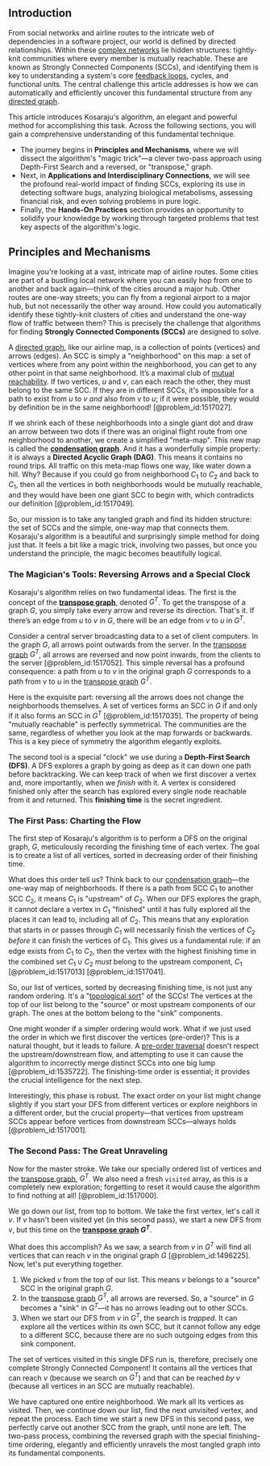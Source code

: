 ## Introduction
From social networks and airline routes to the intricate web of dependencies in a software project, our world is defined by directed relationships. Within these [complex networks](@article_id:261201) lie hidden structures: tightly-knit communities where every member is mutually reachable. These are known as Strongly Connected Components (SCCs), and identifying them is key to understanding a system's core [feedback loops](@article_id:264790), cycles, and functional units. The central challenge this article addresses is how we can automatically and efficiently uncover this fundamental structure from any [directed graph](@article_id:265041).

This article introduces Kosaraju's algorithm, an elegant and powerful method for accomplishing this task. Across the following sections, you will gain a comprehensive understanding of this fundamental technique.
- The journey begins in **Principles and Mechanisms**, where we will dissect the algorithm's "magic trick"—a clever two-pass approach using Depth-First Search and a reversed, or "transpose," graph.
- Next, in **Applications and Interdisciplinary Connections**, we will see the profound real-world impact of finding SCCs, exploring its use in detecting software bugs, analyzing biological metabolisms, assessing financial risk, and even solving problems in pure logic.
- Finally, the **Hands-On Practices** section provides an opportunity to solidify your knowledge by working through targeted problems that test key aspects of the algorithm's logic.

## Principles and Mechanisms

Imagine you're looking at a vast, intricate map of airline routes. Some cities are part of a bustling local network where you can easily hop from one to another and back again—think of the cities around a major hub. Other routes are one-way streets; you can fly from a regional airport to a major hub, but not necessarily the other way around. How could you automatically identify these tightly-knit clusters of cities and understand the one-way flow of traffic between them? This is precisely the challenge that algorithms for finding **Strongly Connected Components (SCCs)** are designed to solve.

A [directed graph](@article_id:265041), like our airline map, is a collection of points (vertices) and arrows (edges). An SCC is simply a "neighborhood" on this map: a set of vertices where from any point within the neighborhood, you can get to any other point in that same neighborhood. It’s a maximal club of [mutual reachability](@article_id:262979). If two vertices, $u$ and $v$, can each reach the other, they must belong to the same SCC. If they are in different SCCs, it's impossible for a path to exist from $u$ to $v$ *and* also from $v$ to $u$; if it were possible, they would by definition be in the same neighborhood! [@problem_id:1517027].

If we shrink each of these neighborhoods into a single giant dot and draw an arrow between two dots if there was an original flight route from one neighborhood to another, we create a simplified "meta-map". This new map is called the **[condensation graph](@article_id:261338)**. And it has a wonderfully simple property: it is always a **Directed Acyclic Graph (DAG)**. This means it contains no round trips. All traffic on this meta-map flows one way, like water down a hill. Why? Because if you could go from neighborhood $C_1$ to $C_2$ and back to $C_1$, then all the vertices in both neighborhoods would be mutually reachable, and they would have been one giant SCC to begin with, which contradicts our definition [@problem_id:1517049].

So, our mission is to take any tangled graph and find its hidden structure: the set of SCCs and the simple, one-way map that connects them. Kosaraju's algorithm is a beautiful and surprisingly simple method for doing just that. It feels a bit like a magic trick, involving two passes, but once you understand the principle, the magic becomes beautifully logical.

### The Magician's Tools: Reversing Arrows and a Special Clock

Kosaraju's algorithm relies on two fundamental ideas. The first is the concept of the **[transpose graph](@article_id:261182)**, denoted $G^T$. To get the transpose of a graph $G$, you simply take every arrow and reverse its direction. That's it. If there’s an edge from $u$ to $v$ in $G$, there will be an edge from $v$ to $u$ in $G^T$.

Consider a central server broadcasting data to a set of client computers. In the graph $G$, all arrows point outwards from the server. In the [transpose graph](@article_id:261182) $G^T$, all arrows are reversed and now point inwards, from the clients to the server [@problem_id:1517052]. This simple reversal has a profound consequence: a path from $u$ to $v$ in the original graph $G$ corresponds to a path from $v$ to $u$ in the [transpose graph](@article_id:261182) $G^T$.

Here is the exquisite part: reversing all the arrows does not change the neighborhoods themselves. A set of vertices forms an SCC in $G$ if and only if it also forms an SCC in $G^T$ [@problem_id:1517035]. The property of being "mutually reachable" is perfectly symmetrical. The communities are the same, regardless of whether you look at the map forwards or backwards. This is a key piece of symmetry the algorithm elegantly exploits.

The second tool is a special "clock" we use during a **Depth-First Search (DFS)**. A DFS explores a graph by going as deep as it can down one path before backtracking. We can keep track of when we first discover a vertex and, more importantly, when we *finish* with it. A vertex is considered finished only after the search has explored every single node reachable from it and returned. This **finishing time** is the secret ingredient.

### The First Pass: Charting the Flow

The first step of Kosaraju's algorithm is to perform a DFS on the original graph, $G$, meticulously recording the finishing time of each vertex. The goal is to create a list of all vertices, sorted in decreasing order of their finishing time.

What does this order tell us? Think back to our [condensation graph](@article_id:261338)—the one-way map of neighborhoods. If there is a path from SCC $C_1$ to another SCC $C_2$, it means $C_1$ is "upstream" of $C_2$. When our DFS explores the graph, it cannot declare a vertex in $C_1$ "finished" until it has fully explored all the places it can lead to, including all of $C_2$. This means that any exploration that starts in or passes through $C_1$ will necessarily finish the vertices of $C_2$ *before* it can finish the vertices of $C_1$. This gives us a fundamental rule: if an edge exists from $C_1$ to $C_2$, then the vertex with the highest finishing time in the combined set $C_1 \cup C_2$ *must* belong to the upstream component, $C_1$ [@problem_id:1517013] [@problem_id:1517041].

So, our list of vertices, sorted by decreasing finishing time, is not just any random ordering. It's a "[topological sort](@article_id:268508)" of the SCCs! The vertices at the top of our list belong to the "source" or most upstream components of our graph. The ones at the bottom belong to the "sink" components.

One might wonder if a simpler ordering would work. What if we just used the order in which we first discover the vertices (pre-order)? This is a natural thought, but it leads to failure. A [pre-order traversal](@article_id:262958) doesn't respect the upstream/downstream flow, and attempting to use it can cause the algorithm to incorrectly merge distinct SCCs into one big lump [@problem_id:1535722]. The finishing-time order is essential; it provides the crucial intelligence for the next step.

Interestingly, this phase is robust. The exact order on your list might change slightly if you start your DFS from different vertices or explore neighbors in a different order, but the crucial property—that vertices from upstream SCCs appear before vertices from downstream SCCs—always holds [@problem_id:1517001].

### The Second Pass: The Great Unraveling

Now for the master stroke. We take our specially ordered list of vertices and the [transpose graph](@article_id:261182), $G^T$. We also need a fresh `visited` array, as this is a completely new exploration; forgetting to reset it would cause the algorithm to find nothing at all! [@problem_id:1517000].

We go down our list, from top to bottom. We take the first vertex, let's call it $v$. If $v$ hasn't been visited yet (in this second pass), we start a new DFS from $v$, but this time on the **[transpose graph](@article_id:261182) $G^T$**.

What does this accomplish? As we saw, a search from $v$ in $G^T$ will find all vertices that can reach $v$ in the original graph $G$ [@problem_id:1496225]. Now, let's put everything together.
1.  We picked $v$ from the top of our list. This means $v$ belongs to a "source" SCC in the original graph $G$.
2.  In the [transpose graph](@article_id:261182) $G^T$, all arrows are reversed. So, a "source" in $G$ becomes a "sink" in $G^T$—it has no arrows leading out to other SCCs.
3.  When we start our DFS from $v$ in $G^T$, the search is *trapped*. It can explore all the vertices within its own SCC, but it cannot follow any edge to a different SCC, because there are no such outgoing edges from this sink component.

The set of vertices visited in this single DFS run is, therefore, precisely one complete Strongly Connected Component! It contains all the vertices that can reach $v$ (because we search on $G^T$) and that can be reached *by* $v$ (because all vertices in an SCC are mutually reachable).

We have captured one entire neighborhood. We mark all its vertices as visited. Then, we continue down our list, find the next unvisited vertex, and repeat the process. Each time we start a new DFS in this second pass, we perfectly carve out another SCC from the graph, until none are left. The two-pass process, combining the reversed graph with the special finishing-time ordering, elegantly and efficiently unravels the most tangled graph into its fundamental components.